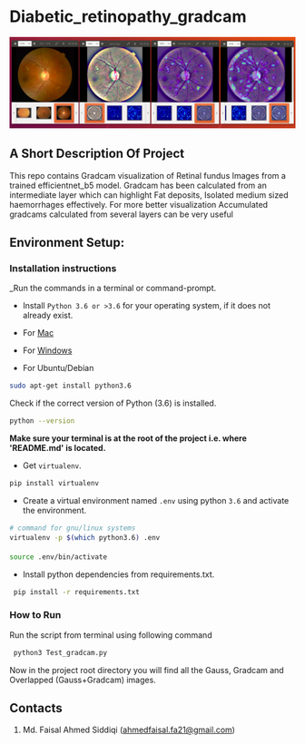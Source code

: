 # Diabetic_retinopathy_gradcam

![Test Image](https://github.com/munnafaisal/Diabetic_retinopathy_gradcam/blob/555a9d1ddaf269d82a1bd26a1c51fa610b2ca841/test_images/Screenshot%20from%202021-05-30%2020-14-47.png)

## A Short Description Of Project

This repo contains Gradcam visualization of Retinal fundus Images from a trained efficientnet_b5
model. Gradcam has been calculated from an intermediate layer which can highlight
Fat deposits, Isolated medium sized haemorrhages effectively. For more better visualization
Accumulated gradcams calculated from several layers can be very useful 

## Environment Setup:


### Installation instructions

_Run the commands in a terminal or command-prompt.

- Install `Python 3.6 or >3.6` for your operating system, if it does not already exist.

 - For [Mac](https://www.python.org/ftp/python/3.6.8/python-3.6.8-macosx10.9.pkg)

 - For [Windows](https://www.python.org/ftp/python/3.6.8/python-3.6.8-amd64.exe)

 - For Ubuntu/Debian

 ```bash
 sudo apt-get install python3.6
 ```

 Check if the correct version of Python (3.6) is installed.

 ```bash
 python --version
 ```

**Make sure your terminal is at the root of the project i.e. where 'README.md' is located.**

* Get `virtualenv`.

 ```bash
 pip install virtualenv
 ```

* Create a virtual environment named `.env` using python `3.6` and activate the environment.

 ```bash
 # command for gnu/linux systems
 virtualenv -p $(which python3.6) .env

 source .env/bin/activate
 ```
 
* Install python dependencies from requirements.txt.
 ```bash
  pip install -r requirements.txt
  ```

### How to Run 
 
Run the script from terminal using following command 

```bash
 python3 Test_gradcam.py 
 ```
Now in the project root directory you will find all the  Gauss,
Gradcam and Overlapped (Gauss+Gradcam) images.
	

## Contacts

1. Md. Faisal Ahmed Siddiqi (ahmedfaisal.fa21@gmail.com)
